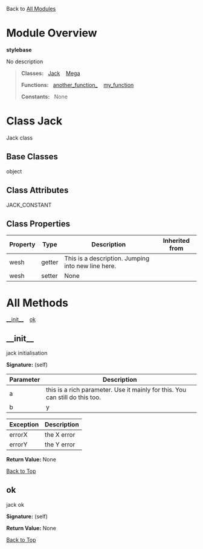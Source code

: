 Back to [All Modules](https://github.com/pyrustic/stylebase/blob/master/docs/modules/README.md#readme)

# Module Overview

**stylebase**
 
No description

> **Classes:** &nbsp; [Jack](https://github.com/pyrustic/stylebase/blob/master/docs/modules/content/stylebase/content/classes/Jack.md#class-jack) &nbsp;&nbsp; [Mega](https://github.com/pyrustic/stylebase/blob/master/docs/modules/content/stylebase/content/classes/Mega.md#class-mega)
>
> **Functions:** &nbsp; [another\_function\_](https://github.com/pyrustic/stylebase/blob/master/docs/modules/content/stylebase/content/functions.md#another_function_) &nbsp;&nbsp; [my\_function](https://github.com/pyrustic/stylebase/blob/master/docs/modules/content/stylebase/content/functions.md#my_function)
>
> **Constants:** &nbsp; None

# Class Jack
Jack class

## Base Classes
object

## Class Attributes
JACK\_CONSTANT

## Class Properties
|Property|Type|Description|Inherited from|
|---|---|---|---|
|wesh|getter|This is a description. Jumping into new line here.||
|wesh|setter|None||



# All Methods
[\_\_init\_\_](#__init__) &nbsp;&nbsp; [ok](#ok)

## \_\_init\_\_
jack initialisation



**Signature:** (self)

|Parameter|Description|
|---|---|
|a|this is a rich parameter. Use it mainly for this. You can still do this too. |
|b|y|



|Exception|Description|
|---|---|
|errorX|the X error|
|errorY|the Y error|



**Return Value:** None

[Back to Top](#module-overview)


## ok
jack ok



**Signature:** (self)





**Return Value:** None

[Back to Top](#module-overview)



